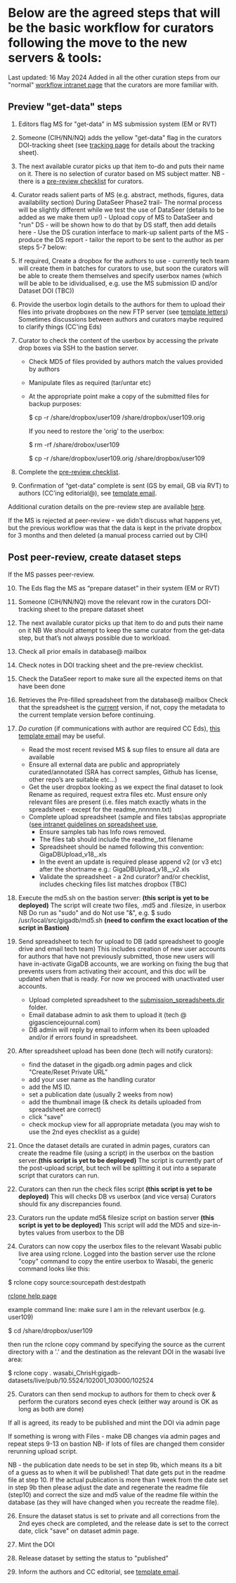 # Below are the agreed steps that will be the basic workflow for curators following the move to the new servers & tools:

Last updated: 16 May 2024
Added in all the other curation steps from our "normal" [workflow intranet page](https://sites.google.com/gigasciencejournal.com/giganet/gigadb/curation/gs-curation-step-by-step?authuser=0) that the curators are more familiar with.

## Preview "get-data" steps

1. Editors flag MS for "get-data" in MS submission system (EM or RVT)

2. Someone (CIH/NN/NQ) adds the yellow "get-data" flag in the curators DOI-tracking sheet (see [tracking page](https://sites.google.com/gigasciencejournal.com/giganet/gigadb/curation/tracking?authuser=0) for details about the tracking sheet).

3. The next available curator picks up that item to-do and puts their name on it. There is no selection of curator based on MS subject matter.
NB - there is a [pre-review checklist](https://docs.google.com/spreadsheets/d/1tcoIPY7VQ3MuT8hihvwTGHxFwKKDhKo5tikHF6_sfQo/edit#gid=0) for curators.

4. Curator reads salient parts of MS (e.g. abstract, methods, figures, data availability section)
    During DataSeer Phase2 trail- The normal process will be slightly different while we test the use of DataSeer (details to be added as we make them up!)
       - Upload copy of MS to DataSeer and "run" DS - will be shown how to do that by DS staff, then add details here
       - Use the DS curation interface to mark-up salient parts of the MS
       - produce the DS report
       - tailor the report to be sent to the author as per steps 5-7 below:

5. If required, Create a dropbox for the authors to use - currently tech team will create them in batches for curators to use, but soon the curators will be able to create them themselves and specify userbox names (which will be able to be idividualised, e.g. use the MS submission ID and/or Dataset DOI (TBC))

6. Provide the userbox login details to the authors for them to upload their files into private dropboxes on the new FTP server (see [template letters](https://sites.google.com/gigasciencejournal.com/giganet/gigadb/google-mail/letter-templates?authuser=0#h.xy93n9deqqjy))
Sometimes discussions between authors and curators maybe required to clarify things (CC'ing Eds)

7. Curator to check the content of the userbox by accessing the private drop boxes via SSH to the bastion server. 
    - Check MD5 of files provided by authors match the values provided by authors
    - Manipulate files as required (tar/untar etc)
    - At the appropriate point make a copy of the submitted files for backup purposes:

      $ cp -r /share/dropbox/user109 /share/dropbox/user109.orig
        
        If you need to restore the 'orig' to the userbox:

      $ rm -rf /share/drobox/user109 

      $ cp -r /share/dropbox/user109.orig /share/dropbox/user109 

8. Complete the [pre-review checklist](https://docs.google.com/spreadsheets/d/1tcoIPY7VQ3MuT8hihvwTGHxFwKKDhKo5tikHF6_sfQo/edit#gid=0).

9. Confirmation of “get-data” complete is sent (GS by email, GB via RVT) to authors (CC’ing editorial@), see [template email](https://sites.google.com/gigasciencejournal.com/giganet/gigadb/google-mail/letter-templates?authuser=0#h.dv5s2q6iengv).

Additional curation details on the pre-review step are available [here](https://sites.google.com/gigasciencejournal.com/giganet/gigadb/curation/gs-curation-step-by-step?authuser=0#h.qyzp07dvajfb).

If the MS is rejected at peer-review - we didn't discuss what happens yet, but the previous workflow was that the data is kept in the private dropbox for 3 months and then deleted (a manual process carried out by CIH)

## Post peer-review, create dataset steps
If the MS passes peer-review.

10. The Eds flag the MS as “prepare dataset” in their system (EM or RVT)

11. Someone (CIH/NN/NQ) move the relevant row in the curators DOI-tracking sheet to the prepare dataset sheet

12. The next available curator picks up that item to do and puts their name on it
NB We should attempt to keep the same curator from the get-data step, but that’s not always possible due to workload.

13. Check all prior emails in database@ mailbox

14. Check notes in DOI tracking sheet and the pre-review checklist.

15. Check the DataSeer report to make sure all the expected items on that have been done

16. Retrieves the Pre-filled spreadsheet from the database@ mailbox
     Check that the spreadsheet is the [current](https://github.com/gigascience/gigadb-website/tree/develop/gigadb/app/tools/excel-spreadsheet-uploader/template) version, if not, copy the metadata to the current template version before continuing.

17. <em>Do curation</em> (if communications with author are required CC Eds), [this template email](https://sites.google.com/gigasciencejournal.com/giganet/gigadb/google-mail/letter-templates?authuser=0#h.fay77fv6vmv4) may be useful.
    - Read the most recent revised MS & sup files to ensure all data are available
    - Ensure all external data are public and appropriately curated/annotated (SRA has correct samples, Github has license, other repo’s are suitable etc…)
    - Get the user dropbox looking as we expect the final dataset to look 
        Rename as required, request extra files etc.
        Must ensure only relevant files are present (i.e. files match exactly whats in the spreadsheet - except for the readme_nnnnnn.txt)
    - Complete upload spreadsheet (sample and files tabs)as appropriate ([see intranet guidelines on spreadsheet use](https://sites.google.com/gigasciencejournal.com/giganet/gigadb/curation/excel-submission-sheet-guidelines?authuser=0), 
        - Ensure samples tab has Info rows removed.
        - The files tab should include the readme_<DOI>.txt filename
        - Spreadsheet should be named following this convention: GigaDBUpload_v18_<DOI-number>_<MS-ID>_<short-human-readable-name>.xls
        - In the event an update is required please append v2 (or v3 etc) after the shortname e.g.: GigaDBUpload_v18_<DOI-number>_<MS-ID>_<short-human-readable-name>_v2.xls
        - Validate the spreadsheet - a 2nd curator? and/or checklist, includes checking files list matches dropbox (TBC)

18. Execute the md5.sh on the bastion server: **(this script is yet to be deployed)**
The script will create two files, <DOI>.md5 and <DOI>.filesize, in userbox
    NB Do run as "sudo" and do Not use "&", e.g. 
	$ sudo /usr/local/src/gigadb/md5.sh **(need to confirm the exact location of the script in Bastion)**

19. Send spreadsheet to tech for upload to DB (add spreadsheet to google drive and email tech team)
    This includes creation of new user accounts for authors that have not previously submitted, those new users will have in-activate GigaDB accounts, we are working on fixing the bug that prevents users from activating their account, and this doc will be updated when that is ready. For now we proceed with unactivated user accounts.
    - Upload completed spreadsheet to the [submission_spreadsheets.dir](https://drive.google.com/drive/folders/1znaz-pQIeQO-tGTr2dMiARYWbi_vptdd?usp=sharing) folder.
    - Email database admin to ask them to upload it (tech @ gigasciencejournal.com)
    - DB admin will reply by email to inform when its been uploaded and/or if errors found in spreadsheet.

20. After spreadsheet upload has been done (tech will notify curators):
    - find the dataset in the gigadb.org admin pages and click "Create/Reset Private URL" 
    - add your user name as the handling curator 
    - add the MS ID.
    - set a publication date (usually 2 weeks from now)
    - add the thumbnail image (& check its details uploaded from spreadsheet are correct)
    - click "save"
    - check mockup view for all appropriate metadata (you may wish to use the 2nd eyes checklist as a guide)

21. Once the dataset details are curated in admin pages, curators can create the readme file (using a script) in the userbox on the bastion server.**(this script is yet to be deployed)**
The script is currently part of the post-upload script, but tech will be splitting it out into a separate script that curators can run.

22. Curators can then run the check files script  **(this script is yet to be deployed)**
This will checks DB vs userbox (and vice versa)
Curators should fix any discrepancies found.

23. Curators run the update md5& filesize script on bastion server **(this script is yet to be deployed)**
This script will add the MD5 and size-in-bytes values from userbox to the DB

24. Curators can now copy the userbox files to the relevant Wasabi public live area using rclone.
Logged into the bastion server use the rclone "copy" command to copy the entire userbox to Wasabi, the generic command looks like this:

$ rclone copy source:sourcepath dest:destpath

[rclone help page](https://rclone.org/commands/rclone_copy/)

example command line:
make sure I am in the relevant userbox (e.g. user109)

$ cd /share/dropbox/user109

then run the rclone copy command by specifying the source as the current directory with a '.' and the destination as the relevant DOI in the wasabi live area:

$ rclone copy . wasabi_ChrisH:gigadb-datasets/live/pub/10.5524/102001_103000/102524

25. Curators can then send mockup to authors for them to check over & perform the curators second eyes check (either way around is OK as long as both are done)

If all is agreed, its ready to be published and mint the DOI via admin page

If something is wrong with Files - make DB changes via admin pages and repeat steps 9-13 on bastion
NB- if lots of files are changed them consider rerunning upload script.

NB - the publication date needs to be set in step 9b, which means its a bit of a guess as to when it will be published! That date gets put in the readme file at step 10. If the actual publication is more than 1 week from the date set in step 9b then please adjust the date and regenerate the readme file (step10) and correct the size and md5 value of the readme file within the database (as they will have changed when you recreate the readme file).

26. Ensure the dataset status is set to private and all corrections from the 2nd eyes check are completed, and the release date is set to the correct date, click "save" on dataset admin page.

27. Mint the DOI
28. Release dataset by setting the status to "published"
29. Inform the authors and CC editorial, see [template email](https://sites.google.com/gigasciencejournal.com/giganet/gigadb/google-mail/letter-templates?authuser=0#h.iqmqic6waksa).
